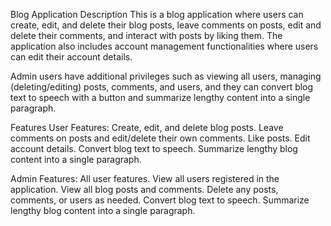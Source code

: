 Blog Application
Description
This is a blog application where users can create, edit, and delete their blog posts, leave comments on posts, edit and delete their comments, and interact with posts by liking them. The application also includes account management functionalities where users can edit their account details.

Admin users have additional privileges such as viewing all users, managing (deleting/editing) posts, comments, and users, and they can convert blog text to speech with a button and summarize lengthy content into a single paragraph.

Features
User Features:
Create, edit, and delete blog posts.
Leave comments on posts and edit/delete their own comments.
Like posts.
Edit account details.
Convert blog text to speech.
Summarize lengthy blog content into a single paragraph.

Admin Features:
All user features.
View all users registered in the application.
View all blog posts and comments.
Delete any posts, comments, or users as needed.
Convert blog text to speech.
Summarize lengthy blog content into a single paragraph.
